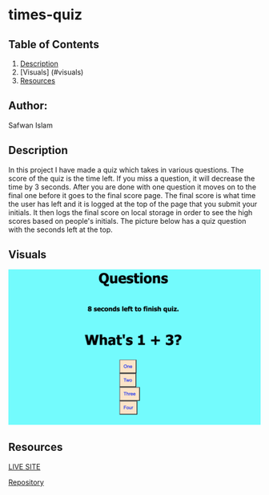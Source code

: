 # times-quiz

## Table of Contents 
1. [Description](#description)
2. [Visuals] (#visuals)
2. [Resources](#resources)

## Author:

Safwan Islam

## Description
In this project I have made a quiz which takes in various questions. The score of the quiz is the time left. If you miss a question, it will decrease the time by 3 seconds. After you are done with one question it moves on to the final one before it goes to the final score page. The final score is what time the user has left and it is logged at the top of the page that you submit your initials. It then logs the final score on local storage in order to see the high scores based on people's initials. The picture below has a quiz question with the seconds left at the top.

## Visuals

![Quiz](QuizQuestion.png)

## Resources
[LIVE SITE](https://saislam10.github.io/times-quiz/)

[Repository](https://github.com/saislam10/times-quiz)
